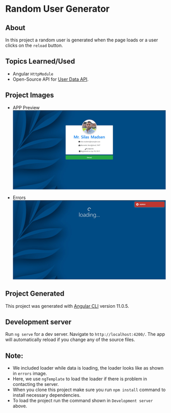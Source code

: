 # Random User Generator

## About

In this project a random user is generated when the page loads or a user clicks on the `reload` button.

## Topics Learned/Used

- Angular `HttpModule`
- Open-Source API for [User Data API](https://randomuser.me/api).

## Project Images

- APP Preview
  ![](./images/app-preview.jpg)

- Errors
  ![](./images/error-image.jpg)

## Project Generated

This project was generated with [Angular CLI](https://github.com/angular/angular-cli) version 11.0.5.

## Development server

Run `ng serve` for a dev server. Navigate to `http://localhost:4200/`. The app will automatically reload if you change any of the source files.

## Note:

- We included loader while data is loading, the loader looks like as shown in `errors` image.
- Here, we use `ngTemplate` to load the loader if there is problem in contacting the server.
- When you clone this project make sure you run `npm install` command to install necessary dependencies.
- To load the project run the command shown in `Development server` above.
